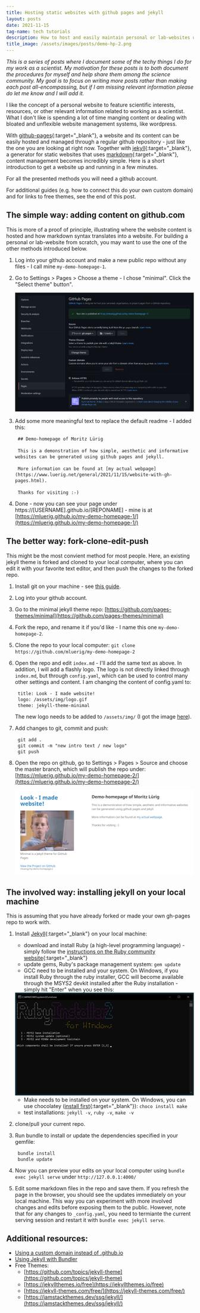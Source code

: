 ```yaml
---
title: Hosting static websites with github pages and jekyll
layout: posts
date: 2021-11-15 
tag-name: tech tutorials
description: How to host and easily maintain personal or lab-websites using github pages and jekyll. 
title_image: /assets/images/posts/demo-hp-2.png
---
```


*This is a series of posts where I document some of the techy things I do for my work as a scientist. My motivation for these posts is to both document the procedures for myself and help share them among the science community. My goal is to focus on writing more posts rather than making each post all-encompassing, but if I am missing relevant information please do let me know and I will add it.*

I like the concept of a personal website to feature scientific interests, resources, or other relevant information related to working as a scientist. What I don't like is spending a lot of time manging content or dealing with bloated and unflexible website management systems, like wordpress. 

With [github-pages](https://pages.github.com/){:target="_blank"}, a website and its content can be easily hosted and managed through a regular github repository - just like the one you are looking at right now. Together with [jekyll](https://jekyllrb.com/){:target="_blank"}, a generator for static websites that uses [markdown](https://www.markdownguide.org/getting-started/){:target="_blank"}, content management becomes incredibly simple. Here is a short introduction to get a website up and running in a few minutes. 

For all the presented methods you will need a github account. 

For additional guides (e.g. how to connect this do your own custom domain) and for links to free themes, see the end of this post.

## The simple way: adding content on github.com

This is more of a proof of principle, illustrating where the website content is hosted and how markdown syntax translates into a website. For building a personal or lab-website from scratch, you may want to use the one of the other methods introduced below.

1. Log into your github account and make a new public repo without any files - I call mine `my-demo-homepage-1`.

2. Go to Settings > Pages > Choose a theme - I chose "minimal". Click the "Select theme" button".

	<div class="res-center">
	<div class="res-container">
	<img class="res-img" src="/assets/images/posts/gh-pages.png">
	</div>
	</div>

3. Add some more meaningful text to replace the default readme - I added this:

        ## Demo-homepage of Moritz Lürig

		This is a demonstration of how simple, aesthetic and informative websites can be generated using github pages and jekyll. 

		More information can be found at [my actual webpage](https://www.luerig.net/general/2021/11/15/website-with-gh-pages.html).

		Thanks for visiting :-) 
		
4. Done - now you can see your page under https://[USERNAME].github.io/[REPONAME] - mine is at [https://mluerig.github.io/my-demo-homepage-1/](https://mluerig.github.io/my-demo-homepage-1/)


## The better way: fork-clone-edit-push

This might be the most convient method for most people. Here, an existing jekyll theme is forked and cloned to your local computer, where you can edit it with your favorite text editor, and then push the changes to the forked repo. 

1. Install git on your machine - see [this guide](https://github.com/git-guides/install-git). 

2. Log into your github account.

3. Go to the minimal jekyll theme repo: [https://github.com/pages-themes/minimal](https://github.com/pages-themes/minimal)

4. Fork the repo, and rename it if you'd like - I name this one `my-demo-homepage-2`.

5. Clone the repo to your local computer: `git clone https://github.com/mluerig/my-demo-homepage-2`

6. Open the repo and edit `index.md` - I'll add the same text as above. In addition, I will add a flashly logo. The logo is not directly linked through `index.md`, but through `config.yaml`, which can be used to control many other settings and content. I am changing the content of config.yaml to:

		title: Look - I made website!
		logo: /assets/img/logo.gif
		theme: jekyll-theme-minimal

	The new logo needs to be added to `/assets/img/` (I got the image [here](https://knowyourmeme.com/memes/brent-rambo)). 
	
7. Add changes to git, commit and push:

		git add .
		git commit -m "new intro text / new logo"
		git push


8. Open the repo on github,  go to Settings > Pages > Source and choose the master branch, which will publish the repo under: [https://mluerig.github.io/my-demo-homepage-2/](https://mluerig.github.io/my-demo-homepage-2/)

	<div class="res-center">
	<div class="res-container">
	<img class="res-img" src="/assets/images/posts/demo-hp-2.png">
	</div>
	</div>

## The involved way: installing jekyll on your local machine

This is assuming that you have already forked or made your own gh-pages repo to work with. 

1. Install [Jekyll](https://jekyllrb.com/docs/installation/){:target="_blank"} on your local machine: 
	- download and install Ruby (a high-level programming language) - simply follow the [instructions on the Ruby community website](https://www.ruby-lang.org/en/downloads/){:target="_blank"}
	- update gems, Ruby's package management system: `gem update`
	- GCC need to be installed and your system. On Windows, if you install Ruby through the ruby installer, GCC will become available through the MSYS2 devkit installed after the Ruby installation - simply hit "Enter" when you see this: 
	
	<div class="res-center">
	<div class="res-container">
	<img class="res-img" src="/assets/images/posts/msys2_win.png">
	</div>
	</div>
	
	- Make needs to be installed on your system. On Windows, you can use chocolatey ([install first](https://chocolatey.org/install){:target="_blank"}): `choco install make`
	- test installations: `jekyll -v`, `ruby -v`, `make -v`
	
	
2. clone/pull your current repo. 

3. Run bundle to install or update the dependencies specified in your gemfile:

		bundle install 
		bundle update

4. Now you can preview your edits on your local computer using `bundle exec jekyll serve` under `http://127.0.0.1:4000/`

5. Edit some markdown files in the repo and save them. If you refresh the page in the browser, you should see the updates immediately on your local machine. This way you can experiment with more involved changes and edits before exposing them to the public. However, note that for any changes to `_config.yaml`, you need to termiante the current serving session and restart it with `bundle exec jekyll serve`.


## Additional resources:

- [Using a custom domain instead of .github.io](https://docs.github.com/en/pages/configuring-a-custom-domain-for-your-github-pages-site/about-custom-domains-and-github-pages)
- [Using Jekyll with Bundler](https://jekyllrb.com/tutorials/using-jekyll-with-bundler/)
- Free Themes:
	- [https://github.com/topics/jekyll-theme](https://github.com/topics/jekyll-theme)
	- [https://jekyllthemes.io/free](https://jekyllthemes.io/free)
	- [https://jekyll-themes.com/free/](https://jekyll-themes.com/free/)
	- [https://jamstackthemes.dev/ssg/jekyll/](https://jamstackthemes.dev/ssg/jekyll/)
